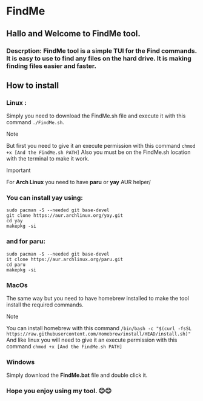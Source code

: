 # FindMe
## Hallo and Welcome to FindMe tool.
### Descrption: FindMe tool is a simple TUI for the Find commands. It is easy to use to find any files on the hard drive. It is making finding files easier and faster.
## How to install
### Linux :
Simply you need to download the FindMe.sh file and execute it with this command ```./FindMe.sh```.
> [!NOTE]
> But first you need to give it an execute permission with this command ``` chmod +x [And the FindMe.sh PATH] ```
> Also you must be on the FindMe.sh location with the terminal to make it work.

> [!IMPORTANT]
> For **Arch Linux** you need to have **paru** or **yay** AUR helper/
> ### You can install yay using:
>```
>sudo pacman -S --needed git base-devel
>git clone https://aur.archlinux.org/yay.git
>cd yay
>makepkg -si
>```  
> ### and for paru:
>```
>sudo pacman -S --needed git base-devel
>it clone https://aur.archlinux.org/paru.git
>cd paru
>makepkg -si
>```
### MacOs
The same way but you need to have homebrew installed to make the tool install the required commands.
> [!NOTE]
> You can install homebrew with this command ``` /bin/bash -c "$(curl -fsSL https://raw.githubusercontent.com/Homebrew/install/HEAD/install.sh)" ```
> And like linux you will need to give it an execute permission with this command ``` chmod +x [And the FindMe.sh PATH] ```
### Windows
Simply download the **FindMe.bat** file and double click it.
### Hope you enjoy using my tool. 😊😊

